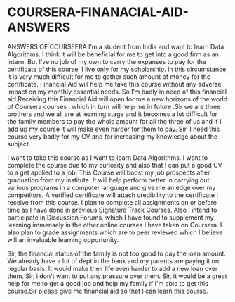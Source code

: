 # COURSERA-FINANACIAL-AID-ANSWERS
ANSWERS OF COURSEERA 
I’m a student from India and want to learn Data Algorithms. I think it will be beneficial for me to get into a good firm as an intern. But I’ve no job of my own to carry the expanses to pay for the certificate of this course. I live only for my scholarship.  In this circumstance, it is very much difficult for me to gather such amount of money for the certificate. Financial Aid will help me take this course without any adverse impact on my monthly essential needs.  So I’m badly in need of this financial aid.Receiving this Financial Aid will open for me a new horizons of the world of Coursera courses , which in turn will help me in future .Sir we are three brothers and we all are at learning stage and it becomes a lot difficult for the family members to pay the whole amount for all the three of us and if I add up my course  it will make even harder for them to pay. Sir, I need this course very badly for my CV and for increasing my knowledge about the subject

I want to take this course as I want to learn Data Algorithms. I want to complete the course due to my curiosity and also that I can put a good CV to a get applied to a job. This Course will boost my job prospects after graduation from my institute. It will help perform better in carrying out various programs in a computer language and give me an edge over my competitors. A verified certificate will attach credibility to the certificate I receive from this course.
I plan to complete all assignments on or before time as I have done in previous Signature Track Courses. Also I intend to participate in Discussion Forums, which I have found to supplement my learning immensely in the other online courses I have taken on Coursera. I also plan to grade assignments which are to peer reviewed which I believe will an invaluable learning opportunity.

Sir, the financial status of the family is not too good to pay the loan amount. We already have a lot of dept in the bank and my parents are paying it on regular basis. It would make their life even harder to add a new loan over them. Sir, i don't want to put any pressure over them. Sir, it would be a  great help for me to get a good job and  help my family if I'm able to get this course.Sir please give me financial aid so that I can learn this course.
